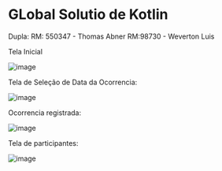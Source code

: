 # GLobal Solutio de Kotlin
Dupla:
RM: 550347 - Thomas Abner
RM:98730 - Weverton Luis

Tela Inicial


![image](https://github.com/user-attachments/assets/22802579-9055-4f29-8e25-c6ad9f52bff7)


Tela de Seleção de Data da Ocorrencia:


![image](https://github.com/user-attachments/assets/78aade28-7436-4376-9f47-c11234428add)


Ocorrencia registrada: 


![image](https://github.com/user-attachments/assets/c0442f0e-40b3-44e3-bb6d-68da736a4896)

Tela de participantes:


![image](https://github.com/user-attachments/assets/bc5e6bae-825e-4950-8d48-d7a15a3481c7)




